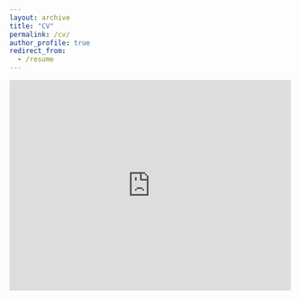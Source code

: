 ```yaml
---
layout: archive
title: "CV"
permalink: /cv/
author_profile: true
redirect_from:
  - /resume
---
```


<embed src="https://drive.google.com/viewerng/
viewer?embedded=true&url=http://qcclab.com/Curtiuscv_14July2020.pdf" width="500" height="375">